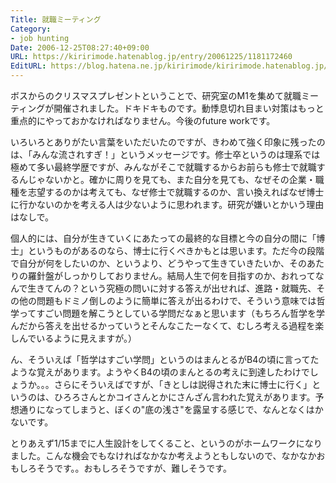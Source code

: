 ```yaml
---
Title: 就職ミーティング
Category:
- job hunting
Date: 2006-12-25T08:27:40+09:00
URL: https://kiririmode.hatenablog.jp/entry/20061225/1181172460
EditURL: https://blog.hatena.ne.jp/kiririmode/kiririmode.hatenablog.jp/atom/entry/8454420450078217782
---
```


ボスからのクリスマスプレゼントということで、研究室のM1を集めて就職ミーティングが開催されました。ドキドキものです。動悸息切れ目まい対策はもっと重点的にやっておかなければなりません。今後のfuture workです。


いろいろとありがたい言葉をいただいたのですが、きわめて強く印象に残ったのは、「みんな流されすぎ！」というメッセージです。修士卒というのは理系では極めて多い最終学歴ですが、みんながそこで就職するからお前らも修士で就職するんじゃないかと。確かに周りを見ても、また自分を見ても、なぜその企業・職種を志望するのかは考えても、なぜ修士で就職するのか、言い換えればなぜ博士に行かないのかを考える人は少ないように思われます。研究が嫌いとかいう理由はなしで。


個人的には、自分が生きていくにあたっての最終的な目標と今の自分の間に「博士」というものがあるのなら、博士に行くべきかもとは思います。ただ今の段階で自分が何をしたいのか、というより、どうやって生きていきたいか、そのあたりの羅針盤がしっかりしておりません。結局人生で何を目指すのか、おれってなんで生きてんの？という究極の問いに対する答えが出せれば、進路・就職先、その他の問題もドミノ倒しのように簡単に答えが出るわけで、そういう意味では哲学ってすごい問題を解こうとしている学問だなぁと思います（もちろん哲学を学んだから答えを出せるかっていうとそんなこたーなくて、むしろ考える過程を楽しんでいるように見えますが。）


ん、そういえば「哲学はすごい学問」というのはまんとるがB4の頃に言ってたような覚えがあります。ようやくB4の頃のまんとるの考えに到達したわけでしょうか。。。さらにそういえばですが、「きとしは説得された末に博士に行く」というのは、ひろろさんとかコイさんとかにさんざん言われた覚えがあります。予想通りになってしまうと、ぼくの"底の浅さ"を露呈する感じで、なんとなくはかないです。


とりあえず1/15までに人生設計をしてくること、というのがホームワークになりました。こんな機会でもなければなかなか考えようともしないので、なかなかおもしろそうです。。おもしろそうですが、難しそうです。 
